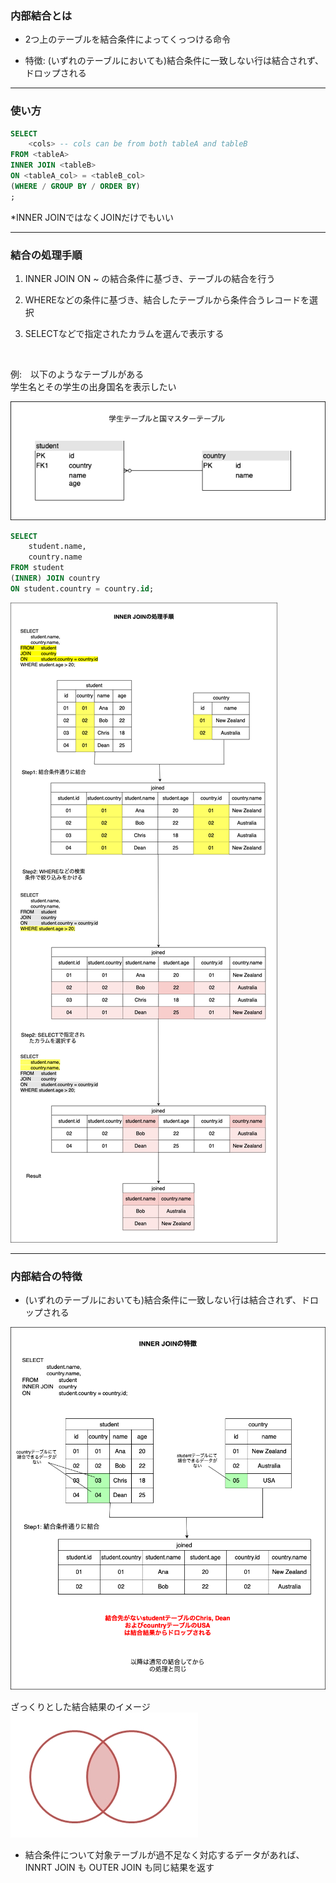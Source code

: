 ### 内部結合とは

- 2つ上のテーブルを結合条件によってくっつける命令

- 特徴: (いずれのテーブルにおいても)結合条件に一致しない行は結合されず、ドロップされる

---

### 使い方

```sql
SELECT
    <cols> -- cols can be from both tableA and tableB
FROM <tableA>
INNER JOIN <tableB>
ON <tableA_col> = <tableB_col>
(WHERE / GROUP BY / ORDER BY)
;
```
*INNER JOINではなくJOINだけでもいい


---

### 結合の処理手順

1. INNER JOIN ON ~ の結合条件に基づき、テーブルの結合を行う

2. WHEREなどの条件に基づき、結合したテーブルから条件合うレコードを選択

3. SELECTなどで指定されたカラムを選んで表示する

<br>

例:　以下のようなテーブルがある  
学生名とその学生の出身国名を表示したい

<img src="./img/student_country_relation.png" />

```sql
SELECT
    student.name,
    country.name
FROM student
(INNER) JOIN country
ON student.country = country.id;
```

<img src="./img/inner_join1.png" />

---

### 内部結合の特徴

- (いずれのテーブルにおいても)結合条件に一致しない行は結合されず、ドロップされる

<img src="./img/inner_join2.png" />

<br>

ざっくりとした結合結果のイメージ
<img src="./img/inner_join_image.jpg" />

- 結合条件について対象テーブルが過不足なく対応するデータがあれば、INNRT JOIN も OUTER JOIN も同じ結果を返す
